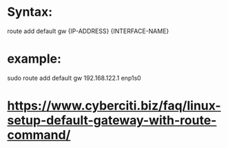 # Syntax:
route add default gw {IP-ADDRESS} {INTERFACE-NAME}

# example:
sudo route add default gw 192.168.122.1 enp1s0

# https://www.cyberciti.biz/faq/linux-setup-default-gateway-with-route-command/
